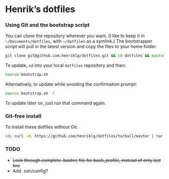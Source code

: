 # Henrik’s dotfiles

### Using Git and the bootstrap script

You can clone the repository wherever you want. (I like to keep it in `~/Documents/dotfiles`, with `~/dotfiles` as a symlink.) The bootstrapper script will pull in the latest version and copy the files to your home folder.

```bash
git clone git@github.com:henriklg/dotfiles.git && cd dotfiles && source bootstrap.sh
```

To update, `cd` into your local `dotfiles` repository and then:

```bash
source bootstrap.sh
```

Alternatively, to update while avoiding the confirmation prompt:

```bash
source bootstrap.sh -f
```
To update later on, just run that command again.

### Git-free install

To install these dotfiles without Git:

```bash
cd; curl -#L https://github.com/henriklg/dotfiles/tarball/master | tar -xzv --strip-components 1 --exclude={README.md,bootstrap.sh}
```



### TODO
- ~~Look through complete .bashrc file for bash_profile, instead of only last line~~
- Add .ssh/config?
